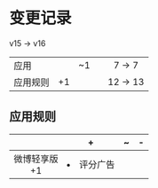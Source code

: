 # 变更记录

v15 -> v16

||||||
|-|:-:|:-:|:-:|:-:|
|应用||~1||7 -> 7|
|应用规则|+1|||12 -> 13|

## 应用规则

||+|~|-|
|:-:|-|-|-|
|微博轻享版<br>+1|<li>评分广告|||
